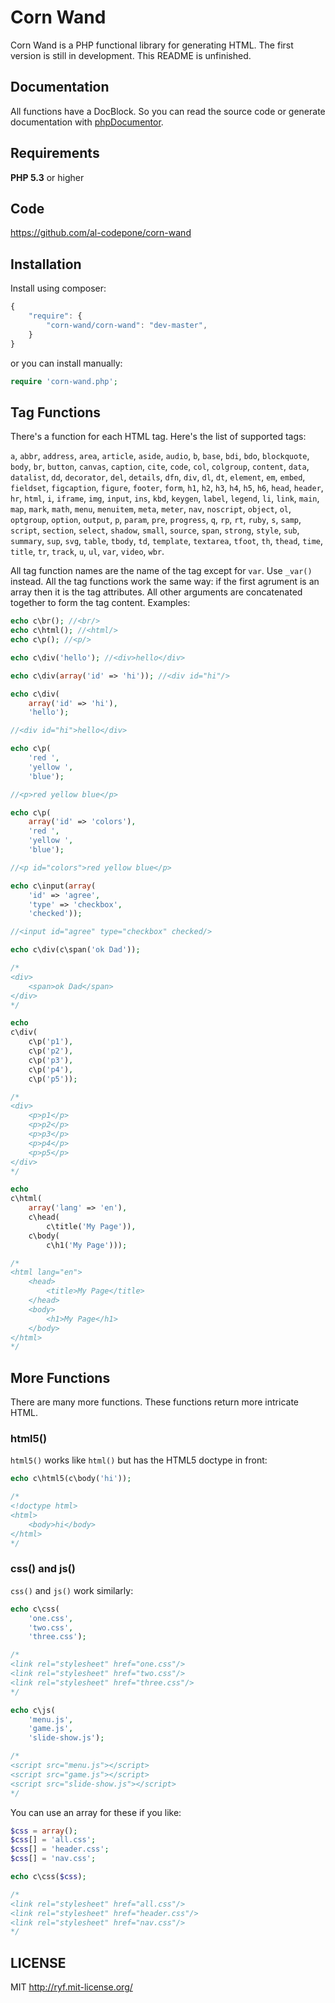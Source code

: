 # Corn Wand

Corn Wand is a PHP functional library for generating HTML. The first
version is still in development. This README is unfinished.

## Documentation

All functions have a DocBlock. So you can read the source code or
generate documentation with [phpDocumentor](http://phpdoc.org/).

## Requirements

**PHP 5.3** or higher

## Code

<https://github.com/al-codepone/corn-wand>

## Installation

Install using composer:

```javascript
{
    "require": {
        "corn-wand/corn-wand": "dev-master",
    }
}
```

or you can install manually:

```php
require 'corn-wand.php';
```

## Tag Functions

There's a function for each HTML tag. Here's the list of supported tags:

`a`, `abbr`, `address`, `area`, `article`, `aside`, `audio`, `b`, `base`,
`bdi`, `bdo`, `blockquote`, `body`, `br`, `button`, `canvas`, `caption`,
`cite`, `code`, `col`, `colgroup`, `content`, `data`, `datalist`, `dd`,
`decorator`, `del`, `details`, `dfn`, `div`, `dl`, `dt`, `element`, `em`,
`embed`, `fieldset`, `figcaption`, `figure`, `footer`, `form`, `h1`, `h2`,
`h3`, `h4`, `h5`, `h6`, `head`, `header`, `hr`, `html`, `i`, `iframe`,
`img`, `input`, `ins`, `kbd`, `keygen`, `label`, `legend`, `li`, `link`,
`main`, `map`, `mark`, `math`, `menu`, `menuitem`, `meta`, `meter`, `nav`,
`noscript`, `object`, `ol`, `optgroup`, `option`, `output`, `p`, `param`,
`pre`, `progress`, `q`, `rp`, `rt`, `ruby`, `s`, `samp`, `script`,
`section`, `select`, `shadow`, `small`, `source`, `span`, `strong`,
`style`, `sub`, `summary`, `sup`, `svg`, `table`, `tbody`, `td`, `template`,
`textarea`, `tfoot`, `th`, `thead`, `time`, `title`, `tr`, `track`, `u`,
`ul`, `var`, `video`, `wbr`.

All tag function names are the name of the tag except for `var`. Use `_var()` instead.
All the tag functions work the same way: if the first agrument is an array then it is
the tag attributes. All other arguments are concatenated together to form the tag
content. Examples:

```php
echo c\br(); //<br/>
echo c\html(); //<html/>
echo c\p(); //<p/>
```

```php
echo c\div('hello'); //<div>hello</div>
```

```php
echo c\div(array('id' => 'hi')); //<div id="hi"/>
```

```php
echo c\div(
    array('id' => 'hi'),
    'hello');

//<div id="hi">hello</div>
```

```php
echo c\p(
    'red ',
    'yellow ',
    'blue');

//<p>red yellow blue</p>
```

```php
echo c\p(
    array('id' => 'colors'),
    'red ',
    'yellow ',
    'blue');

//<p id="colors">red yellow blue</p>
```

```php
echo c\input(array(
    'id' => 'agree',
    'type' => 'checkbox',
    'checked'));

//<input id="agree" type="checkbox" checked/>
```

```php
echo c\div(c\span('ok Dad'));

/*
<div>
    <span>ok Dad</span>
</div>
*/
```

```php
echo 
c\div(
    c\p('p1'),
    c\p('p2'),
    c\p('p3'),
    c\p('p4'),
    c\p('p5'));

/*
<div>
    <p>p1</p>
    <p>p2</p>
    <p>p3</p>
    <p>p4</p>
    <p>p5</p>
</div>
*/
```

```php
echo
c\html(
    array('lang' => 'en'),
    c\head(
        c\title('My Page')),
    c\body(
        c\h1('My Page')));

/*
<html lang="en">
    <head>
        <title>My Page</title>
    </head>
    <body>
        <h1>My Page</h1>
    </body>
</html>
*/
```

## More Functions

There are many more functions. These functions return more intricate HTML.

### html5()

`html5()` works like `html()` but has the HTML5 doctype in front:

```php
echo c\html5(c\body('hi'));

/*
<!doctype html>
<html>
    <body>hi</body>
</html>
*/
```

### css() and js()

`css()` and `js()` work similarly:

```php
echo c\css(
    'one.css',
    'two.css',
    'three.css');

/*
<link rel="stylesheet" href="one.css"/>
<link rel="stylesheet" href="two.css"/>
<link rel="stylesheet" href="three.css"/>
*/
```

```php
echo c\js(
    'menu.js',
    'game.js',
    'slide-show.js');

/*
<script src="menu.js"></script>
<script src="game.js"></script>
<script src="slide-show.js"></script>
*/
```

You can use an array for these if you like:

```php
$css = array();
$css[] = 'all.css';
$css[] = 'header.css';
$css[] = 'nav.css';

echo c\css($css);

/*
<link rel="stylesheet" href="all.css"/>
<link rel="stylesheet" href="header.css"/>
<link rel="stylesheet" href="nav.css"/>
*/
```

## LICENSE

MIT <http://ryf.mit-license.org/>
